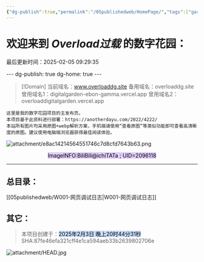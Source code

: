 ```yaml
---
{"dg-publish":true,"permalink":"/05publishedweb/HomePage/","tags":["gardenEntry"],"noteIcon":"","created":"2025-02-03T20:10:50.159+08:00","updated":"2025-02-05T09:33:43.611+08:00"}
---
```


# 欢迎来到 *Overload过载* 的数字花园：


最后更新时间：2025-02-05 09:29:35

--- dg-publish: true dg-home: true ---

> [!Domain]
> 当前域名：www.overloaddg.site
> 备用域名：overloaddg.site
> 曾用域名1：digitalgarden-ebon-gamma.vercel.app
> 曾用域名2：overloaddigitalgarden.vercel.app

	这里是我的数字花园项目的主发布页。
	本项目基于此资料进行部署：https://anotherdayu.com/2022/4222/
	本站所有图片均采用原图+webp解析方案，手机端请使用“查看原图”等类似功能即可查看高清晰度的原图。建议使用电脑端浏览器获得最佳阅读体验。

![attachment/e8ac14214564551746c7d8cfd7643b63.png](/img/user/05publishedweb/attachment/e8ac14214564551746c7d8cfd7643b63.png)
<center><mark style="background: #D2B3FFA6;">ImageINFO:BiliBili@ichiTATa ; UID=2096118</mark></center>

---

## 总目录：
[[05publishedweb/W001-网页调试日志\|W001-网页调试日志]]

## 其它：

> 本项目创建于：<mark style="background: #ADCCFFA6;">2025年2月3日 晚上20时44分31秒</mark>
> SHA:87fe46efa321cff4e1ca594aeb33b2639802706e

![attachment/HEAD.jpg](/img/user/05publishedweb/attachment/HEAD.jpg)